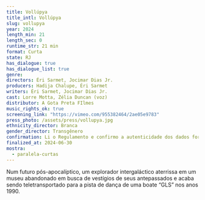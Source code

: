 ```yaml
---
title: Vollúpya
title_intl: Vollúpya
slug: vollupya
year: 2024
length_min: 21
length_sec: 0
runtime_str: 21 min
format: Curta
state: RJ
has_dialogue: true
has_dialogue_list: true
genre: 
directors: Éri Sarmet, Jocimar Dias Jr.
producers: Hadija Chalupe, Éri Sarmet
writers: Éri Sarmet, Jocimar Dias Jr.
cast: Lorre Motta, Zélia Duncan (voz)
distributor: A Gota Preta FIlmes
music_rights_ok: true
screening_link: "https://vimeo.com/955382464/2ae05e9783"
press_photo: /assets/press/vollupya.jpg
ethnicity_director: Branca
gender_director: Transgênero
confirmation: Li o Regulamento e confirmo a autenticidade dos dados fornecido nesta ficha de inscrição.
finalized_at: 2024-06-30
mostra:
  - paralela-curtas
---
```


Num futuro pós-apocalíptico, um explorador intergaláctico aterrissa em um museu abandonado em busca de vestígios de seus antepassados e acaba sendo teletransportado para a pista de dança de uma boate “GLS” nos anos 1990.

